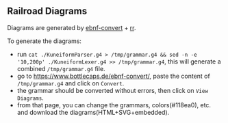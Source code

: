 
## Railroad Diagrams
Diagrams are generated by [ebnf-convert](https://github.com/GuntherRademacher/ebnf-convert) + [rr](https://github.com/GuntherRademacher/rr).

To generate the diagrams:
- run `cat ./KuneiformParser.g4 > /tmp/grammar.g4 && sed -n -e '10,200p' ./KuneiformLexer.g4 >> /tmp/grammar.g4`, this will generate a combined `/tmp/grammar.g4` file.
- go to https://www.bottlecaps.de/ebnf-convert/, paste the content of `/tmp/grammar.g4` and click on `Convert`.
- the grammar should be converted without errors, then click on `View Diagrams`.
- from that page, you can change the grammars, colors(#118ea0), etc. and download the diagrams(HTML+SVG+embedded).